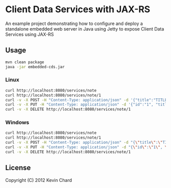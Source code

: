 # Client Data Services with JAX-RS

An example project demonstrating how to configure and deploy a standalone embedded web server in Java using Jetty to expose Client Data Services using JAX-RS 

## Usage

```bash
mvn clean package
java -jar embedded-cds.jar
```

### Linux

```bash
curl http://localhost:8080/services/note
curl http://localhost:8080/services/note/1
curl -v -X POST -H "Content-Type: application/json" -d '{"title":"TITLE", "description":"DESC"}' http://localhost:8080/services/note
curl -v -X PUT -H "Content-Type: application/json" -d '{"id":"1", "title":"TITLE UPDATE", "description":"DESC UPDATE"}' http://localhost:8080/services/note/1
curl -v -X DELETE http://localhost:8080/services/note/1
```

### Windows

```bash
curl http://localhost:8080/services/note
curl http://localhost:8080/services/note/1
curl -v -X POST -H "Content-Type: application/json" -d "{\"title\":\"TITLE\", \"description\":\"DESC\"}" http://localhost:8080/services/note
curl -v -X PUT -H "Content-Type: application/json" -d "{\"id\":\"1\", \"title\":\"TITLE UPDATE\", \"description\":\"DESC UPDATE\"}" http://localhost:8080/services/note/1
curl -v -X DELETE http://localhost:8080/services/note/1
```

## License

Copyright (C) 2012 Kevin Chard